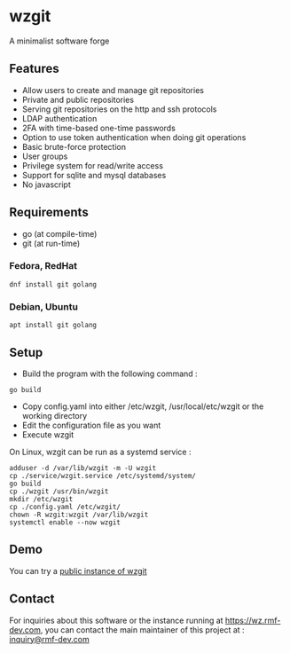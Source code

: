 # wzgit

A minimalist software forge

## Features

* Allow users to create and manage git repositories
* Private and public repositories
* Serving git repositories on the http and ssh protocols
* LDAP authentication
* 2FA with time-based one-time passwords
* Option to use token authentication when doing git operations
* Basic brute-force protection
* User groups
* Privilege system for read/write access
* Support for sqlite and mysql databases
* No javascript

## Requirements

* go (at compile-time)
* git (at run-time)

### Fedora, RedHat
```
dnf install git golang
```

### Debian, Ubuntu
```
apt install git golang
```

## Setup

* Build the program with the following command :
```
go build
```
* Copy config.yaml into either /etc/wzgit, /usr/local/etc/wzgit or the working directory
* Edit the configuration file as you want
* Execute wzgit

On Linux, wzgit can be run as a systemd service :
```
adduser -d /var/lib/wzgit -m -U wzgit
cp ./service/wzgit.service /etc/systemd/system/
go build
cp ./wzgit /usr/bin/wzgit
mkdir /etc/wzgit
cp ./config.yaml /etc/wzgit/
chown -R wzgit:wzgit /var/lib/wzgit
systemctl enable --now wzgit
```

## Demo

You can try a [public instance of wzgit][0]

## Contact

For inquiries about this software or the instance running at https://wz.rmf-dev.com, you can contact the main maintainer of this project at : inquiry@rmf-dev.com

[0]: https://wz.rmf-dev.com
